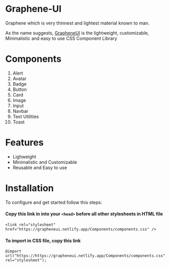 # Graphene-UI
 Graphene which is very thinnest and lightest material known to man.
 
As the name suggests, [GrapheneUI](https://grapheneui.netlify.app/) is the lightweight, customizable, Minimalistic and easy to use CSS Component Library
<!-- # Preview
Will add screen shots here -->
# Components
1. Alert
2. Avatar
3. Badge
4. Button
5. Card
6. Image
7. Input
8. Navbar
9. Text Utilities
10. Toast
# Features
- Lighweight
- Minimalistic and Customizable
- Reusable and Easy to use
# Installation
To configure and get started follow this steps:
#### Copy this link in into your `<head>` before all other stylesheets in HTML file
```
<link rel="stylesheet" href="https://grapheneui.netlify.app/Components/components.css" />
```
#### To import in CSS file, copy this link
```
@import url("https://https://grapheneui.netlify.app/Components/components.css" rel="stylesheet");
```
